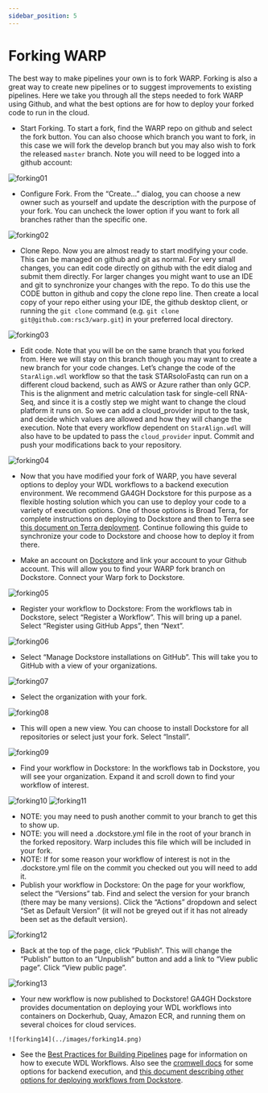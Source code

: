```yaml
---
sidebar_position: 5
---
```

# Forking WARP

The best way to make pipelines your own is to fork WARP. Forking is also a great way to create new pipelines or to suggest improvements to existing pipelines. Here we take you through all the steps needed to fork WARP using Github, and what the best options are for how to deploy your forked code to run in the cloud.

   * Start Forking. To start a fork, find the WARP repo on github and select the fork button. You can also choose which branch you want to fork, in this case we will fork the develop branch but you may also wish to fork the released `master` branch. Note you will need to be logged into a github account:

   ![forking01](../images/forking01.png)
   * Configure Fork. From the “Create…” dialog, you can choose a new owner such as yourself and update the description with the purpose of your fork. You can uncheck the lower option if you want to fork all branches rather than the specific one.

   ![forking02](../images/forking02.png)
   * Clone Repo. Now you are almost ready to start modifying your code. This can be managed on github and git as normal. For very small changes, you can edit code directly on github with the edit dialog and submit them directly. For larger changes you might want to use an IDE and git to synchronize your changes with the repo. To do this use the CODE button in github and copy the clone repo line.  Then create a local copy of your repo either using your IDE, the github desktop client, or running the `git clone` command (e.g. `git clone git@github.com:rsc3/warp.git`) in your preferred local directory.

   ![forking03](../images/forking03.png)

   * Edit code. Note that you will be on the same branch that you forked from. Here we will stay on this branch though you may want to create a new branch for your code changes. Let’s change the code of the `StarAlign.wdl` workflow so that the task STARsoloFastq can run on a different cloud backend, such as AWS or Azure rather than only GCP. This is the alignment and metric calculation task for single-cell RNA-Seq, and since it is a costly step we might want to change the cloud platform it runs on. So we can add a cloud_provider input to the task, and decide which values are allowed and how they will change the execution. Note that every workflow dependent on `StarAlign.wdl` will also have to be updated to pass the `cloud_provider` input. Commit and push your modifications back to your repository.

   ![forking04](../images/forking04.png)

   * Now that you have modified your fork of WARP, you have several options to deploy your WDL workflows to a backend execution environment. We recommend GA4GH Dockstore for this purpose as a flexible hosting solution which you can use to deploy your code to a variety of execution options. One of those options is Broad Terra, for complete instructions on deploying to Dockstore and then to Terra see [this document on Terra deployment](https://support.terra.bio/hc/en-us/articles/8888504224283-How-to-set-up-a-WDL-on-Github-Dockstore). Continue following this guide to synchronize your code to Dockstore and choose how to deploy it from there.

   * Make an account on [Dockstore](https://dockstore.org/) and link your account to your Github account. This will allow you to find your WARP fork branch on Dockstore. Connect your Warp fork to Dockstore.

   ![forking05](../images/forking05.png)

   * Register your workflow to Dockstore: From the workflows tab in Dockstore, select “Register a Workflow”. This will bring up a panel. Select “Register using GitHub Apps”, then “Next”.

   ![forking06](../images/forking06.png)

   * Select “Manage Dockstore installations on GitHub”. This will take you to GitHub with a view of your organizations.

   ![forking07](../images/forking07.png)

   * Select the organization with your fork. 

   ![forking08](../images/forking08.png)

   * This will open a new view. You can choose to install Dockstore for all repositories or select just your fork. Select “Install”.

   ![forking09](../images/forking09.png)

   * Find your workflow in Dockstore: In the workflows tab in Dockstore, you will see your organization. Expand it and scroll down to find your workflow of interest. 

   ![forking10](../images/forking10.png)
   ![forking11](../images/forking11.png)

   * NOTE: you may need to push another commit to your branch to get this to show up. 
   * NOTE: you will need a .dockstore.yml file in the root of your branch in the forked repository. Warp includes this file which will be included in your fork.
   * NOTE: If for some reason your workflow of interest is not in the .dockstore.yml file on the commit you checked out you will need to add it.
   * Publish your workflow in Dockstore: On the page for your workflow, select the “Versions” tab. Find and select  the version for your branch (there may be many versions). Click the “Actions” dropdown and select “Set as Default Version” (it will not be greyed out if it has not already been set as the default version). 

   ![forking12](../images/forking12.png)

   * Back at the top of the page, click “Publish”. This will change the “Publish” button to an “Unpublish” button and add a link to “View public page”. Click “View public page”.

   ![forking13](../images/forking13.png)

   * Your new workflow is now published to Dockstore! GA4GH Dockstore provides documentation on deploying your WDL workflows into containers on Dockerhub, Quay, Amazon ECR, and running them on several choices for cloud services.

    ![forking14](../images/forking14.png)

   * See the [Best Practices for Building Pipelines](https://broadinstitute.github.io/warp/docs/About_WARP/BestPractices) page for information on how to execute WDL Workflows. Also see the [cromwell docs](https://cromwell.readthedocs.io/en/latest/backends/Backends/#backends) for some options for backend execution, and [this document describing other options for deploying workflows from Dockstore](https://docs.dockstore.org/en/stable/advanced-topics/tools-vs-workflows.html).









